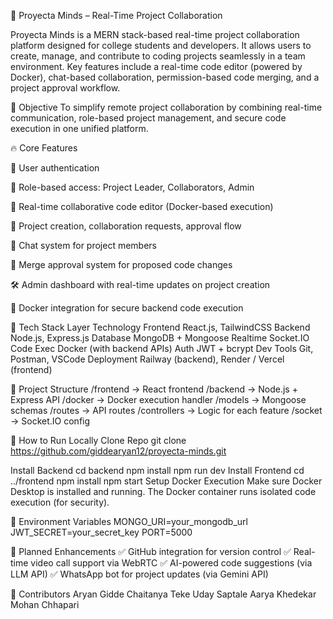 📘 Proyecta Minds – Real-Time Project Collaboration


Proyecta Minds is a MERN stack-based real-time project collaboration platform designed for college students and developers. It allows users to create, manage, and contribute to coding projects seamlessly in a team environment. Key features include a real-time code editor (powered by Docker), chat-based collaboration, permission-based code merging, and a project approval workflow.

🎯 Objective
To simplify remote project collaboration by combining real-time communication, role-based project management, and secure code execution in one unified platform.


🔥 Core Features

🔐 User authentication

👥 Role-based access: Project Leader, Collaborators, Admin

🧠 Real-time collaborative code editor (Docker-based execution)

📂 Project creation, collaboration requests, approval flow

💬 Chat system for project members

🔄 Merge approval system for proposed code changes

🛠 Admin dashboard with real-time updates on project creation

🧾 Docker integration for secure backend code execution


🧱 Tech Stack
Layer	Technology
Frontend	React.js, TailwindCSS
Backend	Node.js, Express.js
Database	MongoDB + Mongoose
Realtime	Socket.IO
Code Exec	Docker (with backend APIs)
Auth	JWT + bcrypt
Dev Tools	Git, Postman, VSCode
Deployment	Railway (backend), Render / Vercel (frontend)


🧩 Project Structure
/frontend       → React frontend
/backend        → Node.js + Express API
/docker         → Docker execution handler
/models         → Mongoose schemas
/routes         → API routes
/controllers    → Logic for each feature
/socket         → Socket.IO config

🧪 How to Run Locally
Clone Repo
git clone https://github.com/giddearyan12/proyecta-minds.git

Install Backend
cd backend
npm install
npm run dev
Install Frontend
cd ../frontend
npm install
npm start
Setup Docker Execution
Make sure Docker Desktop is installed and running. The Docker container runs isolated code execution (for security).


🔐 Environment Variables
MONGO_URI=your_mongodb_url
JWT_SECRET=your_secret_key
PORT=5000

🧠 Planned Enhancements
✅ GitHub integration for version control
✅ Real-time video call support via WebRTC
✅ AI-powered code suggestions (via LLM API)
✅ WhatsApp bot for project updates (via Gemini API)

👥 Contributors
Aryan Gidde 
Chaitanya Teke
Uday Saptale
Aarya Khedekar
Mohan Chhapari
